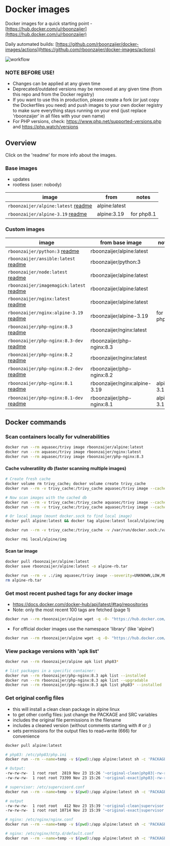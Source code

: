# Docker images

Docker images for a quick starting point - [https://hub.docker.com/u/rboonzaijer](https://hub.docker.com/u/rboonzaijer)

Daily automated builds: [https://github.com/rboonzaijer/docker-images/actions](https://github.com/rboonzaijer/docker-images/actions)

![workflow](https://github.com/rboonzaijer/docker-images/actions/workflows/daily-auto-build-and-push-docker-images.yml/badge.svg)

### NOTE BEFORE USE!

- Changes can be applied at any given time
- Deprecated/outdated versions may be removed at any given time (from this repo and from the Docker registry)
- If you want to use this in production, please create a fork (or just copy the Dockerfiles you need) and push images to your own docker registry to make sure everything stays running on your end (just replace 'rboonzaijer' in all files with your own name)
- For PHP versions, check: https://www.php.net/supported-versions.php and https://php.watch/versions

## Overview

Click on the 'readme' for more info about the images.

### Base images

- updates
- rootless (user: nobody)

| image | from | notes
|-|-|-|
`rboonzaijer/alpine:latest` [readme](alpine/README.md) | alpine:latest | |
`rboonzaijer/alpine-3.19` [readme](alpine/README.md) | alpine:3.19 | for php8.1 |

### Custom images

| image | from base image | notes |
|-|-|-|
`rboonzaijer/python:3` [readme](python/README.md) | rboonzaijer/alpine:latest | |
`rboonzaijer/ansible:latest` [readme](ansible/README.md) | rboonzaijer/python:3 | |
`rboonzaijer/node:latest` [readme](node/README.md) | rboonzaijer/alpine:latest | |
`rboonzaijer/imagemagick:latest` [readme](imagemagick/README.md) | rboonzaijer/alpine:latest | |
`rboonzaijer/nginx:latest` [readme](nginx/README.md) | rboonzaijer/alpine:latest | |
`rboonzaijer/nginx:alpine-3.19` [readme](nginx/README.md) | rboonzaijer/alpine-3.19 | for php8.1 |
`rboonzaijer/php-nginx:8.3` [readme](php-nginx/README.md) | rboonzaijer/nginx:latest | |
`rboonzaijer/php-nginx:8.3-dev` [readme](php-nginx/README.md) | rboonzaijer/php-nginx:8.3 | |
`rboonzaijer/php-nginx:8.2` [readme](php-nginx/README.md) | rboonzaijer/nginx:latest | |
`rboonzaijer/php-nginx:8.2-dev` [readme](php-nginx/README.md) | rboonzaijer/php-nginx:8.2 | |
`rboonzaijer/php-nginx:8.1` [readme](php-nginx/README.md) | rboonzaijer/nginx:alpine-3.19 | alpine 3.19 |
`rboonzaijer/php-nginx:8.1-dev` [readme](php-nginx/README.md) | rboonzaijer/php-nginx:8.1 | alpine 3.19 |

## Docker commands

### Scan containers locally for vulnerabilities

```bash
docker run --rm aquasec/trivy image rboonzaijer/alpine:latest
docker run --rm aquasec/trivy image rboonzaijer/nginx:latest
docker run --rm aquasec/trivy image rboonzaijer/php-nginx:8.3
```

#### Cache vulneratility db (faster scanning multiple images)

```bash
# Create fresh cache
docker volume rm trivy_cache; docker volume create trivy_cache
docker run --rm -v trivy_cache:/trivy_cache aquasec/trivy image --cache-dir /trivy_cache --download-db-only

# Now scan images with the cached db
docker run --rm -v trivy_cache:/trivy_cache aquasec/trivy image --cache-dir /trivy_cache --skip-db-update alpine:latest
docker run --rm -v trivy_cache:/trivy_cache aquasec/trivy image --cache-dir /trivy_cache --skip-db-update rboonzaijer/alpine:latest

# Or local image (mount docker.sock to find local image)
docker pull alpine:latest && docker tag alpine:latest local/alpine/img

docker run --rm -v trivy_cache:/trivy_cache -v /var/run/docker.sock:/var/run/docker.sock aquasec/trivy image --cache-dir /trivy_cache --skip-db-update local/alpine/img

docker rmi local/alpine/img
```

#### Scan tar image

```bash
docker pull rboonzaijer/alpine:latest
docker save rboonzaijer/alpine:latest -o alpine-rb.tar

docker run --rm -v .:/img aquasec/trivy image --severity=UNKNOWN,LOW,MEDIUM,HIGH,CRITICAL --scanners=vuln,secret,config --ignore-unfixed=false --exit-code=1 --input=/img/alpine-rb.tar || echo 'issues found'
rm alpine-rb.tar
```

### Get most recent pushed tags for any docker image

- https://docs.docker.com/docker-hub/api/latest/#tag/repositories
- Note: only the most recent 100 tags are fetched (page 1)

```bash
docker run --rm rboonzaijer/alpine wget -q -O- "https://hub.docker.com/v2/namespaces/rboonzaijer/repositories/php-nginx/tags?page_size=100&page=1" | grep -o '"name": *"[^"]*' | grep -o '[^"]*$'
```

- For official docker images use the namespace 'library' (like 'alpine')

```bash
docker run --rm rboonzaijer/alpine wget -q -O- "https://hub.docker.com/v2/namespaces/library/repositories/alpine/tags?page_size=100&page=1" | grep -o '"name": *"[^"]*' | grep -o '[^"]*$'
```

### View package versions with 'apk list'

```bash
docker run --rm rboonzaijer/alpine apk list php83*

# list packages in a specific container:
docker run --rm rboonzaijer/php-nginx:8.3 apk list --installed
docker run --rm rboonzaijer/php-nginx:8.3 apk list --upgradable
docker run --rm rboonzaijer/php-nginx:8.3 apk list php83* --installed
```

### Get original config files

- this will install a clean clean package in alpine linux
- to get other config files: just change the PACKAGE and SRC variables
- includes the original file permissions in the filename
- includes a cleaned version (without comments starting with # or ;)
- sets permissions for the output files to read+write (666) for convenience

```bash
docker pull alpine:latest
```

```bash
# php83: /etc/php83/php.ini
docker run --rm --name=temp -v $(pwd):/app alpine:latest sh -c 'PACKAGE="php83" && SRC="/etc/php83/php.ini" && apk add -U --no-cache ${PACKAGE} && PERM=$(stat -c "%A %a" $SRC) && FILENAME="$PACKAGE|$PERM|$(echo "$SRC"|sed 's#/#~#g')" && TARGET="/app/~original-exact|${FILENAME}" && TARGET_CLEAN="/app/~original-clean|${FILENAME}" && cp "${SRC}" "${TARGET}" && sed -e "/^[ \t]*#/d" -e "/^;/d" -e "/^#/d" "${TARGET}" | sed "/^$/d" > "${TARGET_CLEAN}" && chmod 666 "${TARGET}" "${TARGET_CLEAN}"'

# Output:
-rw-rw-rw-  1 root root  2819 Nov 23 15:26 '~original-clean|php83|-rw-r--r-- 644|~etc~php83~php.ini'
-rw-rw-rw-  1 root root 73399 Nov 23 15:26 '~original-exact|php83|-rw-r--r-- 644|~etc~php83~php.ini'
```

```bash
# supervisor: /etc/supervisord.conf
docker run --rm --name=temp -v $(pwd):/app alpine:latest sh -c 'PACKAGE="supervisor" && SRC="/etc/supervisord.conf" && apk add -U --no-cache ${PACKAGE} && PERM=$(stat -c "%A %a" $SRC) && FILENAME="$PACKAGE|$PERM|$(echo "$SRC"|sed 's#/#~#g')" && TARGET="/app/~original-exact|${FILENAME}" && TARGET_CLEAN="/app/~original-clean|${FILENAME}" && cp "${SRC}" "${TARGET}" && sed -e "/^[ \t]*#/d" -e "/^;/d" -e "/^#/d" "${TARGET}" | sed "/^$/d" > "${TARGET_CLEAN}" && chmod 666 "${TARGET}" "${TARGET_CLEAN}"'

# output
-rw-rw-rw-  1 root root   412 Nov 23 15:39 '~original-clean|supervisor|-rw------- 600|~etc~supervisord.conf'
-rw-rw-rw-  1 root root 10714 Nov 23 15:39 '~original-exact|supervisor|-rw------- 600|~etc~supervisord.conf'
```

```bash
# nginx: /etc/nginx/nginx.conf
docker run --rm --name=temp -v $(pwd):/app alpine:latest sh -c 'PACKAGE="nginx" && SRC="/etc/nginx/nginx.conf" && apk add -U --no-cache ${PACKAGE} && PERM=$(stat -c "%A %a" $SRC) && FILENAME="$PACKAGE|$PERM|$(echo "$SRC"|sed 's#/#~#g')" && TARGET="/app/~original-exact|${FILENAME}" && TARGET_CLEAN="/app/~original-clean|${FILENAME}" && cp "${SRC}" "${TARGET}" && sed -e "/^[ \t]*#/d" -e "/^;/d" -e "/^#/d" "${TARGET}" | sed "/^$/d" > "${TARGET_CLEAN}" && chmod 666 "${TARGET}" "${TARGET_CLEAN}"'

# nginx: /etc/nginx/http.d/default.conf
docker run --rm --name=temp -v $(pwd):/app alpine:latest sh -c 'PACKAGE="nginx" && SRC="/etc/nginx/http.d/default.conf" && apk add -U --no-cache ${PACKAGE} && PERM=$(stat -c "%A %a" $SRC) && FILENAME="$PACKAGE|$PERM|$(echo "$SRC"|sed 's#/#~#g')" && TARGET="/app/~original-exact|${FILENAME}" && TARGET_CLEAN="/app/~original-clean|${FILENAME}" && cp "${SRC}" "${TARGET}" && sed -e "/^[ \t]*#/d" -e "/^;/d" -e "/^#/d" "${TARGET}" | sed "/^$/d" > "${TARGET_CLEAN}" && chmod 666 "${TARGET}" "${TARGET_CLEAN}"'
```
